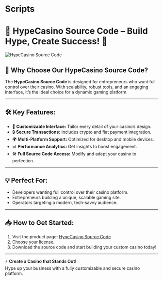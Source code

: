 # Scripts


# 🎰 HypeCasino Source Code – Build Hype, Create Success! 🚀

![HypeCasino Source Code](https://casino-scripts.com/wp-content/uploads/2024/09/hype-casino.png)

## 🚀 Why Choose Our HypeCasino Source Code?

The **HypeCasino Source Code** is designed for entrepreneurs who want full control over their casino. With scalability, robust tools, and an engaging interface, it’s the ideal choice for a dynamic gaming platform.

---

## 🛠 Key Features:

- 🎨 **Customizable Interface:** Tailor every detail of your casino’s design.
- 🔒 **Secure Transactions:** Includes crypto and fiat payment integration.
- 🌍 **Multi-Platform Support:** Optimized for desktop and mobile devices.
- 📊 **Performance Analytics:** Get insights to boost engagement.
- 🛠 **Full Source Code Access:** Modify and adapt your casino to perfection.

---

## 💡 Perfect For:

- Developers wanting full control over their casino platform.
- Entrepreneurs building a unique, scalable gaming site.
- Operators targeting a modern, tech-savvy audience.

---

## 📥 How to Get Started:

1. Visit the product page: [HypeCasino Source Code](https://www.casino-scripts.com/product/hypecasino-source-code/)
2. Choose your license.
3. Download the source code and start building your custom casino today!

---

⚡️ **Create a Casino that Stands Out!**  
Hype up your business with a fully customizable and secure casino platform.

